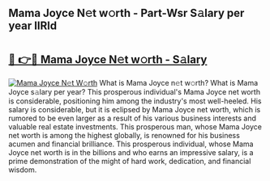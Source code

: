 ## Mama Joyce N𝚎t w𝚘rth - Part-Wsr S𝚊lary per year IIRld

# <h2><a href="http://gc36k4.nevu.top/?p=Mama+Joyce">🔗 👉🔴 Mama Joyce N𝚎t w𝚘rth - S𝚊lary</a></h2>

[![Mama Joyce N𝚎t W𝚘rth](https://i.imgur.com/Oavwk0R.jpeg)](http://gc36k4.nevu.top/?p=Mama+Joyce)
What is Mama Joyce n𝚎t w𝚘rth? What is Mama Joyce s𝚊lary per year?
This prosperous individual's Mama Joyce net worth is considerable, positioning him among the industry's most well-heeled. His salary is considerable, but it is eclipsed by Mama Joyce net worth, which is rumored to be even larger as a result of his various business interests and valuable real estate investments. This prosperous man, whose Mama Joyce net worth is among the highest globally, is renowned for his business acumen and financial brilliance. This prosperous individual, whose Mama Joyce net worth is in the billions and who earns an impressive salary, is a prime demonstration of the might of hard work, dedication, and financial wisdom.
